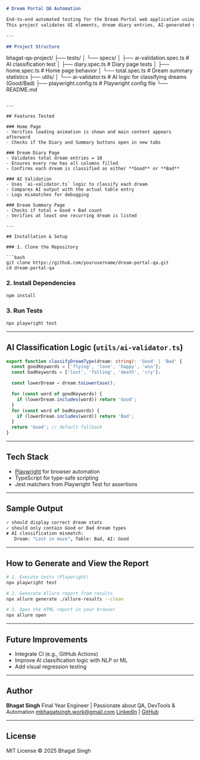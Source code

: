 

```markdown
# Dream Portal QA Automation

End-to-end automated testing for the Dream Portal web application using [Playwright](https://playwright.dev/) with TypeScript.  
This project validates UI elements, dream diary entries, AI-generated dream type classifications, and summary statistics across different pages.

---

## Project Structure

```

bhagat-qa-project/
├── tests/
│   └── specs/
│       ├── ai-validation.spec.ts       # AI classification test
│       ├── diary.spec.ts               # Diary page tests
│       ├── home.spec.ts                # Home page behavior
│       └── total.spec.ts               # Dream summary statistics
├── utils/
│   └── ai-validator.ts                 # AI logic for classifying dreams (Good/Bad)
├── playwright.config.ts                # Playwright config file
└── README.md

````

---

## Features Tested

### Home Page
- Verifies loading animation is shown and main content appears afterward
- Checks if the Diary and Summary buttons open in new tabs

### Dream Diary Page
- Validates total dream entries = 10
- Ensures every row has all columns filled
- Confirms each dream is classified as either **Good** or **Bad**

### AI Validation
- Uses `ai-validator.ts` logic to classify each dream
- Compares AI output with the actual table entry
- Logs mismatches for debugging

### Dream Summary Page
- Checks if total = Good + Bad count
- Verifies at least one recurring dream is listed

---

## Installation & Setup

### 1. Clone the Repository

```bash
git clone https://github.com/yourusername/dream-portal-qa.git
cd dream-portal-qa
````

### 2. Install Dependencies

```bash
npm install
```

### 3. Run Tests

```bash
npx playwright test
```

---

## AI Classification Logic (`utils/ai-validator.ts`)

```ts
export function classifyDreamType(dream: string): 'Good' | 'Bad' {
  const goodKeywords = ['flying', 'love', 'happy', 'win'];
  const badKeywords = ['lost', 'falling', 'death', 'cry'];

  const lowerDream = dream.toLowerCase();

  for (const word of goodKeywords) {
    if (lowerDream.includes(word)) return 'Good';
  }
  for (const word of badKeywords) {
    if (lowerDream.includes(word)) return 'Bad';
  }
  return 'Good'; // default fallback
}
```

---

## Tech Stack

* [Playwright](https://playwright.dev/) for browser automation
* TypeScript for type-safe scripting
* Jest matchers from Playwright Test for assertions

---

## Sample Output

```bash
✓ should display correct dream stats
✓ should only contain Good or Bad dream types
✘ AI classification mismatch:
   Dream: "Lost in maze", Table: Bad, AI: Good
```

---

## How to Generate and View the Report

```bash
# 1. Execute tests (Playwright)
npx playwright test

# 2. Generate Allure report from results
npx allure generate ./allure-results --clean

# 3. Open the HTML report in your browser
npx allure open
```

---

## Future Improvements

* Integrate CI (e.g., GitHub Actions)
* Improve AI classification logic with NLP or ML
* Add visual regression testing

---

## Author

**Bhagat Singh**
Final Year Engineer | Passionate about QA, DevTools & Automation
[mbhagatsingh.work@gmail.com](mailto:mbhagatsingh.work@gmail.com)
[LinkedIn](https://linkedin.com/in/bhagatsinghm) | [GitHub](https://github.com/bhgtsngh)

---

## License

MIT License © 2025 Bhagat Singh


